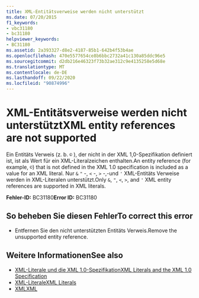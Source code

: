 ```yaml
---
title: XML-Entitätsverweise werden nicht unterstützt
ms.date: 07/20/2015
f1_keywords:
- vbc31180
- bc31180
helpviewer_keywords:
- BC31180
ms.assetid: 2a393327-d8e2-4187-85b1-642b4f53b4ae
ms.openlocfilehash: 470e5577654ce8b6bbc2732a41c130a85ddc96e5
ms.sourcegitcommit: d2db216e46323f73b32ae312c9e4135258e5d68e
ms.translationtype: MT
ms.contentlocale: de-DE
ms.lasthandoff: 09/22/2020
ms.locfileid: "90874996"
---
```

# <a name="xml-entity-references-are-not-supported"></a><span data-ttu-id="79502-102">XML-Entitätsverweise werden nicht unterstützt</span><span class="sxs-lookup"><span data-stu-id="79502-102">XML entity references are not supported</span></span>

<span data-ttu-id="79502-103">Ein Entitäts Verweis (z. b. `©` ), der nicht in der XML 1,0-Spezifikation definiert ist, ist als Wert für ein XML-Literalzeichen enthalten.</span><span class="sxs-lookup"><span data-stu-id="79502-103">An entity reference (for example, `©`) that is not defined in the XML 1.0 specification is included as a value for an XML literal.</span></span> <span data-ttu-id="79502-104">Nur `&` `"` -, `<` -, `>` -,-und `'` XML-Entitäts Verweise werden in XML-Literalen unterstützt.</span><span class="sxs-lookup"><span data-stu-id="79502-104">Only `&`, `"`, `<`, `>`, and `'` XML entity references are supported in XML literals.</span></span>  
  
 <span data-ttu-id="79502-105">**Fehler-ID:** BC31180</span><span class="sxs-lookup"><span data-stu-id="79502-105">**Error ID:** BC31180</span></span>  
  
## <a name="to-correct-this-error"></a><span data-ttu-id="79502-106">So beheben Sie diesen Fehler</span><span class="sxs-lookup"><span data-stu-id="79502-106">To correct this error</span></span>  
  
- <span data-ttu-id="79502-107">Entfernen Sie den nicht unterstützten Entitäts Verweis.</span><span class="sxs-lookup"><span data-stu-id="79502-107">Remove the unsupported entity reference.</span></span>  
  
## <a name="see-also"></a><span data-ttu-id="79502-108">Weitere Informationen</span><span class="sxs-lookup"><span data-stu-id="79502-108">See also</span></span>

- [<span data-ttu-id="79502-109">XML-Literale und die XML 1.0-Spezifikation</span><span class="sxs-lookup"><span data-stu-id="79502-109">XML Literals and the XML 1.0 Specification</span></span>](../../programming-guide/language-features/xml/xml-literals-and-the-xml-1-0-specification.md)
- [<span data-ttu-id="79502-110">XML-Literale</span><span class="sxs-lookup"><span data-stu-id="79502-110">XML Literals</span></span>](../xml-literals/index.md)
- [<span data-ttu-id="79502-111">XML</span><span class="sxs-lookup"><span data-stu-id="79502-111">XML</span></span>](../../programming-guide/language-features/xml/index.md)
